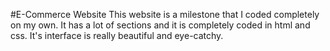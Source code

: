 #E-Commerce Website
This website is a milestone that I coded completely on my own. It has a lot of sections and it is completely coded in html and css. It's interface is really beautiful and eye-catchy.
